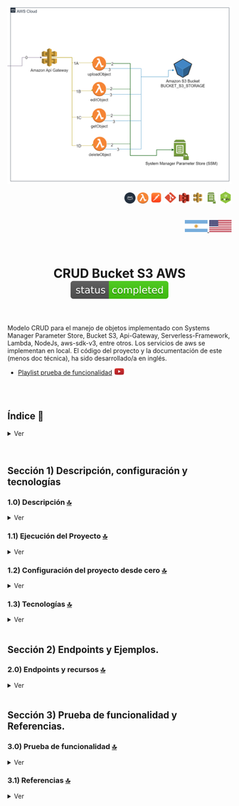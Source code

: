 
<div align = "center">
    
![Index app](../doc/assets/CRUD_Bucket_s3.drawio.png)

</div> 

<div align="right">
  <img width="25" height="25" src="../doc/assets/icons/devops/png/aws.png" />
  <img width="25" height="25" src="../doc/assets/icons/aws/png/lambda.png" />
  <img width="27" height="27" src="../doc/assets/icons/devops/png/postman.png" />
  <img width="29" height="27" src="../doc/assets/icons/devops/png/git.png" />
  <img width="25" height="25" src="../doc/assets/icons/aws/png/s3.png" />
  <img width="28" height="27" src="../doc/assets/icons/aws/png/api-gateway.png" />
  <img width="27" height="25" src="../doc/assets/icons/aws/png/parameter-store.png" />
  <img width="27" height="27" src="../doc/assets/icons/backend/javascript-typescript/png/nodejs.png" />

</div> 

<br>

<br>

<div align="right">
    <a href="../README.es.md" target="_blank">
      <img src="../doc/assets/translation/arg-flag.jpg" width="10%" height="10%" />
  </a> 
   <a href="https://github.com/andresWeitzel/CRUD_Amazon_S3_AWS" target="_blank">
      <img src="../doc/assets/translation/eeuu-flag.jpg" width="10%" height="10%" />
  </a> 
</div>

<br>

<br>


<div align="center">

# CRUD Bucket S3 AWS ![Status](../doc/assets/icons/badges/status-completed.svg)

</div>

<br>

Modelo CRUD para el manejo de objetos implementado con Systems Manager Parameter Store, Bucket S3, Api-Gateway, Serverless-Framework, Lambda, NodeJs, aws-sdk-v3, entre otros. Los servicios de aws se implementan en local. El código del proyecto y la documentación de este (menos doc técnica), ha sido desarrollado/a en inglés.

*   [Playlist prueba de funcionalidad](https://www.youtube.com/playlist?list=PLCl11UFjHurDPyOkEXOR6JO-vUnYqd1FW) <img src="../doc/assets/social-networks/yt.png" width="25" />

 <br>
 
 <br>

<!------Start Index----->

## Índice 📜

<details>
 <summary> Ver </summary>

 <br>

### Sección 1)  Descripción, configuración y tecnologías

*   [1.0) Descripción del Proyecto.](#10-descripción-)
*   [1.1) Ejecución del Proyecto.](#11-ejecución-del-proyecto-)
*   [1.2) Configuración del proyecto desde cero](#12-configuración-del-proyecto-desde-cero-)
*   [1.3) Tecnologías.](#13-tecnologías-)

### Sección 2) Endpoints y Ejemplos

*   [2.0) EndPoints y recursos.](#20-endpoints-y-recursos-)

### Sección 3) Prueba de funcionalidad y Referencias

*   [3.0) Prueba de funcionalidad.](#30-prueba-de-funcionalidad-)
*   [3.1) Referencias.](#31-referencias-)

<br>

</details>

<!------Stop Index----->
  
 <br>
 
 <br>

## Sección 1)  Descripción, configuración y tecnologías

### 1.0) Descripción [🔝](#índice-)

<details>
  <summary>Ver</summary>
 <br>

### 1.0.0) Descripción General

*   Esta app está dividida en varias funcionalidades/componentes. El primer componente o capa de conexión (/bucket) es la interacción con aws-sdk y con el bucket. Se modulariza de forma tal qué tenemos archivos .js para la creación de clientes s3, lectura de bucket, escritura de bucket, etc.
    Luego para la capa de aplicación (/helpers) tenemos validaciones de encabezados, cuerpo de solicitudes, formatos de fechas, autenticación, etc.
    Seguidamente la capa controlador/vista (/controllers) está definida por las operaciones CRUD posibles en cada una de las  lambdas definidas.

### 1.0.1) Descripción Arquitectura y Funcionamiento

*   La imagen de la arquitectura de aws empleada describe el flujo de funcionamiento de la app de forma general. Cualquier petición hacia el bucket parte desde un cliente (Postman, servidor, etc).
*   `Paso 0` : Dicha solicitud es recibida por el api-gateway y solamente se validará si es que dentro de los encabezados de dicha solicitud se encuentra la x-api-key correcta.
*   `Pasos 1A, 1B, etc` : Todos estos pasos corresponden a un endpoint con su recurso especifico. Por ej. para uploadObject (1A) es http://localhost:4000/dev/upload-object ....revisar dichos endpoints en [sección endpoints](#sección-2-endpoints-y-ejemplos). Cada lambda realiza comprobación de x-api-key y Bearer token, entre otros.
*   `Pasos 2` : Las lambdas realizan las validaciones de las ssm correspondientes con el System Manager Paramater Store.. validan token, valores para el bucket s3, etc.
*   `Pasos 3` : Las lambdas realizan las solicitudes y operaciones necesarias contra el bucket s3 (lectura, actualización, eliminación e inserción de objetos).
*   `Aclaraciones` : Se emula dicho funcionamiento dentro de la misma red y en entorno local con los plugins de serverless correspondientes.

<br>

</details>

### 1.1) Ejecución del Proyecto [🔝](#índice-)

<details>
  <summary>Ver</summary>
  <br>

*   Una vez creado un entorno de trabajo a través de algún ide, clonamos el proyecto

```git
git clone https://github.com/andresWeitzel/CRUD_Bucket_S3_AWS
```

*   Nos posicionamos sobre el proyecto

```git
cd 'projectName'
```

*   Instalamos la última versión LTS de [Nodejs(v18)](https://nodejs.org/en/download)
*   Instalamos Serverless Framework de forma global si es que aún no lo hemos realizado

```git
npm install -g serverless
```

*   Verificamos la versión de Serverless instalada

```git
sls -v
```

*   Instalamos todos los paquetes necesarios

```git
npm i
```

*   Las variables ssm utilizadas en el proyecto se mantienen para simplificar el proceso de configuración del mismo. Es recomendado agregar el archivo correspondiente (serverless\_ssm.yml) al .gitignore.
*   El siguiente script configurado en el package.json del proyecto es el encargado de
    *   Levantar serverless-offline (serverless-offline)

```git
 "scripts": {
   "serverless-offline": "sls offline start",
   "start": "npm run serverless-offline"
 },
```

*   Ejecutamos la app desde terminal.

```git
npm start
```

*   Si se presenta algún mensaje indicando qué el puerto 4000 ya está en uso, podemos terminar todos los procesos dependientes y volver a ejecutar la app

```git
npx kill-port 4000
npm start
```

<br>

</details>

### 1.2) Configuración del proyecto desde cero [🔝](#índice-)

<details>
  <summary>Ver</summary>
 <br>

*   Creamos un entorno de trabajo a través de algún ide, luego de crear una carpeta nos posicionamos sobre la misma

```git
cd 'projectName'
```

*   Instalamos la última versión LTS de [Nodejs(v18)](https://nodejs.org/en/download)
*   Instalamos Serverless Framework de forma global si es que aún no lo hemos realizado

```git
npm install -g serverless
```

*   Verificamos la versión de Serverless instalada

```git
sls -v
```

*   Inicializamos un template de serverles

```git
serverless create --template aws-nodejs
```

*   Inicializamos un proyecto npm

```git
npm init -y
```

*   Instalamos S3 local

```git
npm install serverless-s3-local --save-dev
```

*   Instalamos el Cliente s3

```git
npm install @aws-sdk/client-s3
```

*   Instalamos serverless offline

```git
npm i serverless-offline --save-dev
```

*   Instalamos serverless ssm

```git
npm i serverless-offline-ssm --save-dev
```

*   Las variables ssm utilizadas en el proyecto se mantienen para simplificar el proceso de configuración del mismo. Es recomendado agregar el archivo correspondiente (serverless\_ssm.yml) al .gitignore.
*   El siguiente script configurado en el package.json del proyecto es el encargado de
    *   Levantar serverless-offline (serverless-offline)

```git
 "scripts": {
   "serverless-offline": "sls offline start",
   "start": "npm run serverless-offline"
 },
```

*   Ejecutamos la app desde terminal.

```git
npm start
```

*   Si se presenta algún mensaje indicando qué el puerto 4000 ya está en uso, podemos terminar todos los procesos dependientes y volver a ejecutar la app

```git
npx kill-port 4000
npm start
```

<br>

</details>

### 1.3) Tecnologías [🔝](#índice-)

<details>
  <summary>Ver</summary>
 <br>

| Tecnología | Versión | Finalidad |
|------------|---------|-----------|
| [SDK](https://www.serverless.com/framework/docs/guides/sdk/) | 4.3.2 | Inyección Automática de Módulos para Lambdas |
| [Serverless Framework Core v3](https://www.serverless.com//blog/serverless-framework-v3-is-live) | 3.23.0 | Core Servicios AWS |
| [Systems Manager Parameter Store (SSM)](https://docs.aws.amazon.com/systems-manager/latest/userguide/systems-manager-parameter-store.html) | 3.0 | Manejo de Variables de Entorno |
| [Amazon Api Gateway](https://docs.aws.amazon.com/apigateway/latest/developerguide/welcome.html) | 2.0 | Gestor, Autenticación, Control y Procesamiento de la Api |
| [Amazon S3](https://docs.aws.amazon.com/AmazonS3/latest/userguide/UsingBucket.html) | 3.0 | Contenedor de Objetos |
| [NodeJS](https://nodejs.org/en/) | 14.18.1 | Librería JS |
| [VSC](https://code.visualstudio.com/docs) | 1.72.2 | IDE |
| [Postman](https://www.postman.com/downloads/) | 10.11 | Cliente Http |
| [CMD](https://learn.microsoft.com/en-us/windows-server/administration/windows-commands/cmd) | 10 | Símbolo del Sistema para línea de comandos |
| [Git](https://git-scm.com/downloads) | 2.29.1 | Control de Versiones |

### Plugins

| Plugin | Descripción |
|--------|-------------|
| [Serverless Plugin](https://www.serverless.com/plugins/) | Librerías para la Definición Modular |
| [serverless-offline](https://www.npmjs.com/package/serverless-offline) | Este complemento sin servidor emula AWS λ y API Gateway en entorno local |
| [serverless-offline-ssm](https://www.npmjs.com/package/serverless-offline-ssm) | Busca variables de entorno que cumplen los parámetros de SSM en el momento de la compilación y las sustituye desde un archivo |
| [serverless-s3-local](https://www.serverless.com/plugins/serverless-s3-local) | Complemento sin servidor para ejecutar clones de S3 en local |

### Extensiones

| Extensión |
|-----------|
| Prettier - Code formatter |
| YAML - Autoformatter .yml (alt+shift+f) |

<br>

</details>

<br>

## Sección 2) Endpoints y Ejemplos.

### 2.0) Endpoints y recursos [🔝](#índice-)

<details>
  <summary>Ver</summary>
<br>

### 2.1.0) Variables en Postman

| Variable | Valor Inicial | Valor Actual |
|----------|---------------|--------------|
| base_url | http://localhost:4000 | http://localhost:4000 |
| x-api-key | f98d8cd98h73s204e3456998ecl9427j | f98d8cd98h73s204e3456998ecl9427j |
| bearer_token | Bearer eyJhbGciOiJIUzI1NiIsInR5cCI6IkpXVCJ9.eyJzdWIiOiIxMjM0NTY3ODkwIiwibmFtZSI6IkpvaG4gRG9lIiwiaWF0IjoxNTE2MjM5MDIyfQ.SflKxwRJSMeKKF2QT4fwpMeJf36POk6yJV_adQssw5c | Bearer eyJhbGciOiJIUzI1NiIsInR5cCI6IkpXVCJ9.eyJzdWIiOiIxMjM0NTY3ODkwIiwibmFtZSI6IkpvaG4gRG9lIiwiaWF0IjoxNTE2MjM5MDIyfQ.SflKxwRJSMeKKF2QT4fwpMeJf36POk6yJV_adQssw5c |

<br>

<br>

### 2.1.1) Subir un objeto al bucket s3

#### Request | Code snippet

```postman
curl --location 'http://localhost:4000/dev/upload-object' \
--header 'x-api-key: f98d8cd98h73s204e3456998ecl9427j' \
--header 'Authorization: Bearer eyJhbGciOiJIUzI1NiIsInR5cCI6IkpXVCJ9.eyJzdWIiOiIxMjM0NTY3ODkwIiwibmFtZSI6IkpvaG4gRG9lIiwiaWF0IjoxNTE2MjM5MDIyfQ.SflKxwRJSMeKKF2QT4fwpMeJf36POk6yJV_adQssw5c' \
--header 'Content-Type: application/json' \
--data '{
    "type":"image",
    "format":"png",
    "description":"5000 × 3061 png",
    "url":"https://www.bing.com/images/search?view=detailV2&ccid=Tf4BFI68&id=D66EF5BFB7DA0A645A70240C32CB8664E8F8BF09&thid=OIP.Tf4BFI6846neirVSebC0vAHaEi&mediaurl=https%3a%2f%2flogos-download.com%2fwp-content%2fuploads%2f2016%2f09%2fNode_logo_NodeJS.png&cdnurl=https%3a%2f%2fth.bing.com%2fth%2fid%2fR.4dfe01148ebce3a9de8ab55279b0b4bc%3frik%3dCb%252f46GSGyzIMJA%26pid%3dImgRaw%26r%3d0&exph=3061&expw=5000&q=jpg+nodejs&simid=608055434302923247&FORM=IRPRST&ck=2FF3D39CAEF945F20B996CF6042F88A6&selectedIndex=1&ajaxhist=0&ajaxserp=0"
}'
```

#### Response

```postman
{
    "message": {
        "type": "image",
        "format": "png",
        "description": "5000 × 3061 png",
        "url": "https://www.bing.com/images/search?view=detailV2&ccid=Tf4BFI68&id=D66EF5BFB7DA0A645A70240C32CB8664E8F8BF09&thid=OIP.Tf4BFI6846neirVSebC0vAHaEi&mediaurl=https%3a%2f%2flogos-download.com%2fwp-content%2fuploads%2f2016%2f09%2fNode_logo_NodeJS.png&cdnurl=https%3a%2f%2fth.bing.com%2fth%2fid%2fR.4dfe01148ebce3a9de8ab55279b0b4bc%3frik%3dCb%252f46GSGyzIMJA%26pid%3dImgRaw%26r%3d0&exph=3061&expw=5000&q=jpg+nodejs&simid=608055434302923247&FORM=IRPRST&ck=2FF3D39CAEF945F20B996CF6042F88A6&selectedIndex=1&ajaxhist=0&ajaxserp=0",
        "uuid": 104851112
    }
}
```

<br>

<br>

### 2.1.2) Obtener un objeto del bucket según su uuid

#### Request | Code snippet

```postman
curl --location 'http://localhost:4000/dev/get-object/103053674' \
--header 'x-api-key: f98d8cd98h73s204e3456998ecl9427j' \
--header 'Authorization: Bearer eyJhbGciOiJIUzI1NiIsInR5cCI6IkpXVCJ9.eyJzdWIiOiIxMjM0NTY3ODkwIiwibmFtZSI6IkpvaG4gRG9lIiwiaWF0IjoxNTE2MjM5MDIyfQ.SflKxwRJSMeKKF2QT4fwpMeJf36POk6yJV_adQssw5c' \
--header 'Content-Type: application/json' \
--data ''
```

#### Response

```postman
{
    "message": {
        "type": "image",
        "format": "jpg",
        "description": "1000 × 1261 png",
        "url": "https://www.bing.com/images/search?view=detailV2&ccid=Tf4BFI68&id=D66EF5BFB7DA0A645A70240C32CB8664E8F8BF09&thid=OIP.Tf4BFI6846neirVSebC0vAHaEi&mediaurl=https%3a%2f%2flogos-download.com%2fwp-content%2fuploads%2f2016%2f09%2fNode_logo_NodeJS.png&cdnurl=https%3a%2f%2fth.bing.com%2fth%2fid%2fR.4dfe01148ebce3a9de8ab55279b0b4bc%3frik%3dCb%252f46GSGyzIMJA%26pid%3dImgRaw%26r%3d0&exph=3061&expw=5000&q=jpg+nodejs&simid=608055434302923247&FORM=IRPRST&ck=2FF3D39CAEF945F20B996CF6042F88A6&selectedIndex=1&ajaxhist=0&ajaxserp=0",
        "uuid": 103053674
    }
}
```

<br>

<br>

### 2.1.3) Actualizar un objeto del bucket s3

#### Request | Code snippet

```postman
curl --location --request PUT 'http://localhost:4000/dev/edit-object/104851112' \
--header 'x-api-key: f98d8cd98h73s204e3456998ecl9427j' \
--header 'Authorization: Bearer eyJhbGciOiJIUzI1NiIsInR5cCI6IkpXVCJ9.eyJzdWIiOiIxMjM0NTY3ODkwIiwibmFtZSI6IkpvaG4gRG9lIiwiaWF0IjoxNTE2MjM5MDIyfQ.SflKxwRJSMeKKF2QT4fwpMeJf36POk6yJV_adQssw5c' \
--header 'Content-Type: application/json' \
--data '{
    "type":"image",
    "format":"jpg",
    "description":"1200 × 1201 png",
    "url":"https://www.bing.com/images/search?view=detailV2&ccid=Tf4BFI68&id=D66EF5BFB7DA0A645A70240C32CB8664E8F8BF09&thid=OIP.Tf4BFI6846neirVSebC0vAHaEi&mediaurl=https%3a%2f%2flogos-download.com%2fwp-content%2fuploads%2f2016%2f09%2fNode_logo_NodeJS.png&cdnurl=https%3a%2f%2fth.bing.com%2fth%2fid%2fR.4dfe01148ebce3a9de8ab55279b0b4bc%3frik%3dCb%252f46GSGyzIMJA%26pid%3dImgRaw%26r%3d0&exph=3061&expw=5000&q=jpg+nodejs&simid=608055434302923247&FORM=IRPRST&ck=2FF3D39CAEF945F20B996CF6042F88A6&selectedIndex=1&ajaxhist=0&ajaxserp=0"
}'
```

#### Response

```postman
{
    "message": {
        "type": "image",
        "format": "jpg",
        "description": "1200 × 1201 png",
        "url": "https://www.bing.com/images/search?view=detailV2&ccid=Tf4BFI68&id=D66EF5BFB7DA0A645A70240C32CB8664E8F8BF09&thid=OIP.Tf4BFI6846neirVSebC0vAHaEi&mediaurl=https%3a%2f%2flogos-download.com%2fwp-content%2fuploads%2f2016%2f09%2fNode_logo_NodeJS.png&cdnurl=https%3a%2f%2fth.bing.com%2fth%2fid%2fR.4dfe01148ebce3a9de8ab55279b0b4bc%3frik%3dCb%252f46GSGyzIMJA%26pid%3dImgRaw%26r%3d0&exph=3061&expw=5000&q=jpg+nodejs&simid=608055434302923247&FORM=IRPRST&ck=2FF3D39CAEF945F20B996CF6042F88A6&selectedIndex=1&ajaxhist=0&ajaxserp=0",
        "uuid": 104851112
    }
}
```

<br>

<br>

### 2.1.4) Eliminar un objeto del bucket

#### Request | Code snippet

```postman
curl --location --request DELETE 'http://localhost:4000/dev/delete-object/104851112' \
--header 'Authorization: Bearer eyJhbGciOiJIUzI1NiIsInR5cCI6IkpXVCJ9.eyJzdWIiOiIxMjM0NTY3ODkwIiwibmFtZSI6IkpvaG4gRG9lIiwiaWF0IjoxNTE2MjM5MDIyfQ.SflKxwRJSMeKKF2QT4fwpMeJf36POk6yJV_adQssw5c' \
--header 'x-api-key: f98d8cd98h73s204e3456998ecl9427j' \
--header 'Content-Type: application/json'
```

#### Response

```postman
{
    "message": "Removed object with uuid 104851112 successfully."
}
```

<br>

</details>

<br>

## Sección 3) Prueba de funcionalidad y Referencias.

### 3.0) Prueba de funcionalidad [🔝](#índice-)

<details>
  <summary>Ver</summary>
<br>

#### Tipos de Operaciones | [Ver](https://www.youtube.com/playlist?list=PLCl11UFjHurDPyOkEXOR6JO-vUnYqd1FW)

![Index app](../doc/assets/pruebaFuncionalBucket.png)

</details>

### 3.1) Referencias [🔝](#índice-)

<details>
  <summary>Ver</summary>
 <br>

#### Configuración buckets

*   [s3-example](https://docs.aws.amazon.com/sdk-for-javascript/v2/developer-guide/s3-example-configuring-buckets.html)
*   [s3-examples oficial](https://docs.aws.amazon.com/sdk-for-javascript/v2/developer-guide/s3-node-examples.html)

#### Herramientas

*   [Herramienta de Diseño AWS app.diagrams.net](https://app.diagrams.net/?splash=0\&libs=aws4)

#### AWS-SDK

*   [Doc Oficial](https://docs.aws.amazon.com/AWSJavaScriptSDK/v3/latest/clients/client-s3/index.html)

#### Api Gateway

*   [Buenas Prácticas Api-Gateway](https://docs.aws.amazon.com/whitepapers/latest/best-practices-api-gateway-private-apis-integration/rest-api.html)
*   [Creación de Api-keys personalizadas](https://towardsaws.com/protect-your-apis-by-creating-api-keys-using-serverless-framework-fe662ad37447)

#### Librerías

*   [Validación de campos](https://www.npmjs.com/package/node-input-validator)

<br>

</details>

